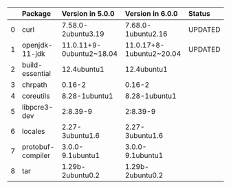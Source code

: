 <!-- markdown-link-check-disable -->

|    | Package           | Version in 5.0.0         | Version in 6.0.0         | Status   |
|---:|:------------------|:-------------------------|:-------------------------|:---------|
|  0 | curl              | 7.58.0-2ubuntu3.19       | 7.68.0-1ubuntu2.16       | UPDATED  |
|  1 | openjdk-11-jdk    | 11.0.11+9-0ubuntu2~18.04 | 11.0.17+8-1ubuntu2~20.04 | UPDATED  |
|  2 | build-essential   | 12.4ubuntu1              | 12.4ubuntu1              |          |
|  3 | chrpath           | 0.16-2                   | 0.16-2                   |          |
|  4 | coreutils         | 8.28-1ubuntu1            | 8.28-1ubuntu1            |          |
|  5 | libpcre3-dev      | 2:8.39-9                 | 2:8.39-9                 |          |
|  6 | locales           | 2.27-3ubuntu1.6          | 2.27-3ubuntu1.6          |          |
|  7 | protobuf-compiler | 3.0.0-9.1ubuntu1         | 3.0.0-9.1ubuntu1         |          |
|  8 | tar               | 1.29b-2ubuntu0.2         | 1.29b-2ubuntu0.2         |          |